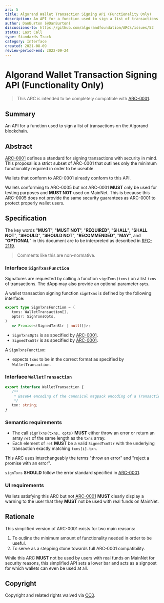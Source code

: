 ```yaml
---
arc: 5
title: Algorand Wallet Transaction Signing API (Functionality Only)
description: An API for a function used to sign a list of transactions.
author: DanBurton (@DanBurton)
discussions-to: https://github.com/algorandfoundation/ARCs/issues/52
status: Last Call
type: Standards Track
category: Interface
created: 2021-08-09
review-period-end: 2022-09-24
---
```


# Algorand Wallet Transaction Signing API (Functionality Only)

> This ARC is intended to be completely compatible with [ARC-0001](arc-0001.md).

## Summary

An API for a function used to sign a list of transactions on the Algorand blockchain.

## Abstract

[ARC-0001](arc-0001.md) defines a standard for signing transactions with security in mind. This proposal is a strict subset of ARC-0001 that outlines only the minimum functionality required in order to be useable.

Wallets that conform to ARC-0001 already conform to this API.

Wallets conforming to ARC-0005 but not ARC-0001 **MUST** only be used for testing purposes and **MUST NOT** used on MainNet.
This is because this ARC-0005 does not provide the same security guarantees as ARC-0001 to protect properly wallet users.

## Specification

The key words "**MUST**", "**MUST NOT**", "**REQUIRED**", "**SHALL**", "**SHALL NOT**", "**SHOULD**", "**SHOULD NOT**", "**RECOMMENDED**", "**MAY**", and "**OPTIONAL**" in this document are to be interpreted as described in [RFC-2119](https://www.ietf.org/rfc/rfc2119.txt).

> Comments like this are non-normative.

### Interface `SignTxnsFunction`

Signatures are requested by calling a function `signTxns(txns)` on a list `txns` of transactions. The dApp may also provide an optional parameter `opts`. 

A wallet transaction signing function `signTxns` is defined by the following interface:
```ts
export type SignTxnsFunction = (
   txns: WalletTransaction[],
   opts?: SignTxnsOpts,
)
   => Promise<(SignedTxnStr | null)[]>;
```
* `SignTxnsOpts` is as specified by [ARC-0001](arc-0001.md#interface-signtxnsopts).
* `SignedTxnStr` is as specified by [ARC-0001](arc-0001.md#interface-signedtxnstr).

A `SignTxnsFunction`:
* expects `txns` to be in the correct format as specified by `WalletTransaction`.

### Interface `WalletTransaction`

```ts
export interface WalletTransaction {
   /**
    * Base64 encoding of the canonical msgpack encoding of a Transaction.
    */
   txn: string;
}
```

### Semantic requirements

* The call `signTxns(txns, opts)` **MUST** either throw an error or return an array `ret` of the same length as the `txns` array.
* Each element of `ret` **MUST** be a valid `SignedTxnStr` with the underlying transaction exactly matching `txns[i].txn`.

This ARC uses interchangeably the terms "throw an error" and "reject a promise with an error".

`signTxns` **SHOULD** follow the error standard specified in [ARC-0001](arc-0001.md#error-standards).

### UI requirements

Wallets satisfying this ARC but not [ARC-0001](arc-0001.md) **MUST** clearly display a warning to the user that they **MUST** not be used with real funds on MainNet.

## Rationale

This simplified version of ARC-0001 exists for two main reasons:

1. To outline the minimum amount of functionality needed in order to be useful.
2. To serve as a stepping stone towards full ARC-0001 compatibility.

While this ARC **MUST** not be used by users with real funds on MainNet for security reasons, this simplified API sets a lower bar and acts as a signpost for which wallets can even be used at all.

## Copyright

Copyright and related rights waived via [CC0](https://creativecommons.org/publicdomain/zero/1.0/).
